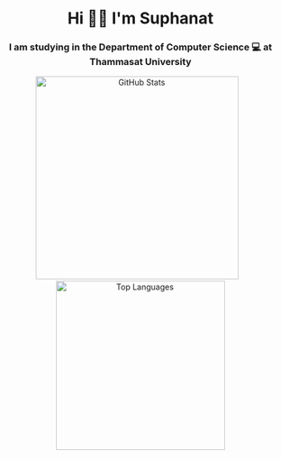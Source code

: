 <h1 align="center">Hi 👋🏻 I'm Suphanat</h1>
<h3 align="center">I am studying in the Department of Computer Science 💻 at Thammasat University</h3>


<p align="center">
  <img src="https://github-readme-stats.vercel.app/api?username=suphanatchanlek30&theme=swift&show_icons=true" alt="GitHub Stats" width="360" />
  &nbsp;&nbsp;
  <img src="https://github-readme-stats.vercel.app/api/top-langs/?username=suphanatchanlek30&layout=compact&theme=swift" alt="Top Languages" width="300" />
</p>

